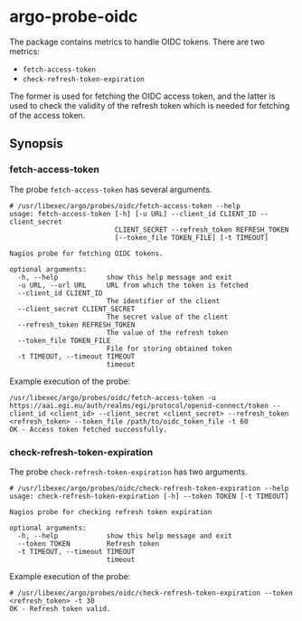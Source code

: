 # argo-probe-oidc

The package contains metrics to handle OIDC tokens. There are two metrics:

* `fetch-access-token`
* `check-refresh-token-expiration`

The former is used for fetching the OIDC access token, and the latter is used to check the validity of the refresh token which is needed for fetching of the access token.

## Synopsis

### fetch-access-token

The probe `fetch-access-token` has several arguments.

```
# /usr/libexec/argo/probes/oidc/fetch-access-token --help
usage: fetch-access-token [-h] [-u URL] --client_id CLIENT_ID --client_secret
                          CLIENT_SECRET --refresh_token REFRESH_TOKEN
                          [--token_file TOKEN_FILE] [-t TIMEOUT]

Nagios probe for fetching OIDC tokens.

optional arguments:
  -h, --help            show this help message and exit
  -u URL, --url URL     URL from which the token is fetched
  --client_id CLIENT_ID
                        The identifier of the client
  --client_secret CLIENT_SECRET
                        The secret value of the client
  --refresh_token REFRESH_TOKEN
                        The value of the refresh token
  --token_file TOKEN_FILE
                        File for storing obtained token
  -t TIMEOUT, --timeout TIMEOUT
                        timeout
```

Example execution of the probe:

```
/usr/libexec/argo/probes/oidc/fetch-access-token -u https://aai.egi.eu/auth/realms/egi/protocol/openid-connect/token --client_id <client_id> --client_secret <client_secret> --refresh_token <refresh_token> --token_file /path/to/oidc_token_file -t 60
OK - Access token fetched successfully.
```

### check-refresh-token-expiration

The probe `check-refresh-token-expiration` has two arguments.

```
# /usr/libexec/argo/probes/oidc/check-refresh-token-expiration --help
usage: check-refresh-token-expiration [-h] --token TOKEN [-t TIMEOUT]

Nagios probe for checking refresh token expiration

optional arguments:
  -h, --help            show this help message and exit
  --token TOKEN         Refresh token
  -t TIMEOUT, --timeout TIMEOUT
                        timeout
```

Example execution of the probe:

```
# /usr/libexec/argo/probes/oidc/check-refresh-token-expiration --token <refresh_token> -t 30
OK - Refresh token valid.
```
